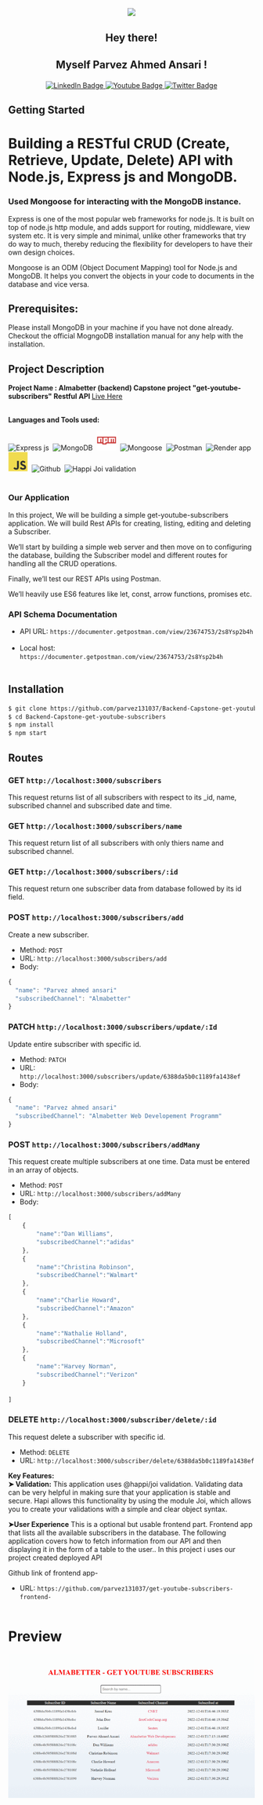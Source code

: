 <div id="header" align="center">
  <img src="https://cdn-icons-png.flaticon.com/128/8841/8841503.png" width="100"/>
</div>
<div align="center">
<h2>Hey there! <h2>
  <p>Myself Parvez Ahmed Ansari !</p> 
</div>
  
  <div id="badges" align="center">
  <a href="https://www.linkedin.com/in/parvez-ansari-b211a6144/">
    <img src="https://img.shields.io/badge/LinkedIn-blue?style=for-the-badge&logo=linkedin&logoColor=white" alt="LinkedIn Badge"/>
  </a>
  <a href="https://youtu.be/jXC75HJjvnM">
    <img src="https://img.shields.io/badge/YouTube-red?style=for-the-badge&logo=youtube&logoColor=white" alt="Youtube Badge"/>
  </a>
  <a href="https://twitter.com/parvez_ansari45">
    <img src="https://img.shields.io/badge/Twitter-blue?style=for-the-badge&logo=twitter&logoColor=white" alt="Twitter Badge"/>
  </a>
</div>

 ## Getting Started
 

# Building a RESTful CRUD (Create, Retrieve, Update, Delete) API with Node.js, Express js and MongoDB. ##
### Used Mongoose for interacting with the MongoDB instance. ###

Express is one of the most popular web frameworks for node.js. It is built on top of node.js http module, and adds support for routing, middleware, view system etc. It is very simple and minimal, unlike other frameworks that try do way to much, thereby reducing the flexibility for developers to have their own design choices.  

Mongoose is an ODM (Object Document Mapping) tool for Node.js and MongoDB. It helps you convert the objects in your code to documents in the database and vice versa. 

## Prerequisites:  
Please install MongoDB in your machine if you have not done already. Checkout the official MogngoDB installation manual for any help with the installation.



<h2>Project Description</h2>
  <b>Project Name : Almabetter (backend) Capstone project "get-youtube-subscribers" Restful API </b>
  <a href="https://get-youtube-subscribers.onrender.com/api/subscribers"> Live Here</a>
  
 
 <br>
 </br>

<b>Languages and Tools used: </b>  
 <div>
  <img src="https://img.icons8.com/offices/512/express-js.png" title="Express js" alt="Express js" width="50" height="50"/>&nbsp;
  <img src="https://www.svgrepo.com/show/331488/mongodb.svg" title="MongoDB" alt="MongoDB" width="40" height="40"/>&nbsp;
  <img src="https://github.com/devicons/devicon/blob/master/icons/npm/npm-original-wordmark.svg"  title="npm" alt="npm" width="40" height="40"/>&nbsp;
  <img src="https://github.com/detain/svg-logos/blob/master/svg/mongoose-1.svg" title="Mongoose" alt="Mongoose" width="40" height="40"/>&nbsp;
  <img src="https://www.svgrepo.com/show/354202/postman-icon.svg" title="Postman" alt="Postman" width="40" height="40"/>&nbsp;
 <img src="https://upload.vectorlogo.zone/logos/render/images/bb711e6b-3dc7-496f-b665-10558e88ceed.svg" title="Render app" alt="Render app" width="60" height="60"/>&nbsp;
 <img src="https://github.com/devicons/devicon/blob/master/icons/javascript/javascript-original.svg" title="Javascript" alt="JavaScript" width="40" height="40"/>&nbsp;
  <img src="https://www.svgrepo.com/show/217753/github.svg" title="Github" alt="Github" width="40" height="40"/>&nbsp; 
  <img src="https://raw.githubusercontent.com/hapijs/assets/master/images/hapi.png" title="Happi Joi validation" alt="Happi Joi validation" width="40" height="40"/>&nbsp; 
  
</div><br>

### Our Application ###
In this project, We will be building a simple get-youtube-subscribers application. We will build Rest APIs for creating, listing, editing and deleting a Subscriber.  

We’ll start by building a simple web server and then move on to configuring the database, building the Subscriber model and different routes for handling all the CRUD operations.  

Finally, we’ll test our REST APIs using Postman.  

We’ll heavily use ES6 features like let, const, arrow functions, promises etc. 

### API Schema Documentation 

+ API URL: `https://documenter.getpostman.com/view/23674753/2s8Ysp2b4h` <br></br>
+ Local host: `https://documenter.getpostman.com/view/23674753/2s8Ysp2b4h` <br></br>

## Installation
```sh
$ git clone https://github.com/parvez131037/Backend-Capstone-get-youtube-subscribers.git
$ cd Backend-Capstone-get-youtube-subscribers
$ npm install
$ npm start
```

## Routes
### GET `http://localhost:3000/subscribers`

This request returns list of all subscribers with respect to  its _id, name, subscribed channel and subscribed date and time.

### GET `http://localhost:3000/subscribers/name`

This request return list of all subscribers with only thiers name and subscribed channel.

### GET `http://localhost:3000/subscribers/:id`

This request return one subscriber data from database followed by its id field.



### POST `http://localhost:3000/subscribers/add`

Create a new subscriber.

+ Method: `POST`
+ URL: `http://localhost:3000/subscribers/add`
+ Body:

```js
{
  "name": "Parvez ahmed ansari"
  "subscribedChannel": "Almabetter"
}
```



### PATCH `http://localhost:3000/subscribers/update/:Id`

Update entire subscriber with specific id.

+ Method: `PATCH`
+ URL: `http://localhost:3000/subscribers/update/6388da5b0c1189fa1438ef`
+ Body:

```js
{
  "name": "Parvez ahmed ansari"
  "subscribedChannel": "Almabetter Web Developement Programm"
}
```

### POST `http://localhost:3000/subscribers/addMany`

This request create multiple subscribers at one time. Data must be entered in an array of objects.

+ Method: `POST`
+ URL: `http://localhost:3000/subscribers/addMany`
+ Body:

```js
[
    {
        "name":"Dan Williams",
        "subscribedChannel":"adidas"
    },
    {
        "name":"Christina Robinson",
        "subscribedChannel":"Walmart"
    },
    {
        "name":"Charlie Howard",
        "subscribedChannel":"Amazon"
    },
    {
        "name":"Nathalie Holland",
        "subscribedChannel":"Microsoft"
    },
    {
        "name":"Harvey Norman",
        "subscribedChannel":"Verizon"
    }

]
```

### DELETE `http://localhost:3000/subscriber/delete/:id`

This request delete a subscriber with specific id.

+ Method: `DELETE`
+ URL: `http://localhost:3000/subscriber/delete/6388da5b0c1189fa1438ef`



<b>Key Features:</b><br>
  <b>➤ Validation:</b>  This application uses @happi/joi validation. Validating data can be very helpful in making sure that your application is stable and secure. Hapi allows this functionality by using the module Joi, which allows you to create your validations with a simple and clear object syntax.
  
  <b>➤User Experience</b> This is a optional but usable frontend  part. Frontend app that lists all the available subscribers in the database. The following application covers how to fetch information from our API and then displaying it in the form of a table to the user.. In this project i uses our project created deployed API 

Github link of frontend app-

+ URL: `https://github.com/parvez131037/get-youtube-subscribers-frontend-` <br></br>

# Preview
![](https://github.com/parvez131037/get-youtube-subscribers-frontend-/blob/main/src/assets/front.gif)

